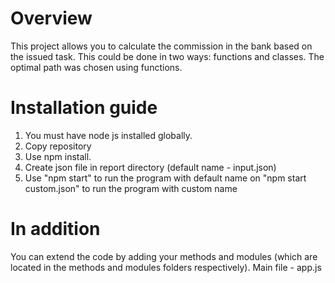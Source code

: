 # Overview
This project allows you to calculate the commission in the bank based on the issued task.
This could be done in two ways: functions and classes. The optimal path was chosen using functions.

# Installation guide
1. You must have node js installed globally.
2. Copy repository
3. Use npm install.
4. Create json file in report directory (default name - input.json)
5. Use "npm start" to run the program with default name on "npm start custom.json" to run the program with custom name

# In addition
You can extend the code by adding your methods and modules (which are located in the methods and modules folders respectively).
Main file - app.js
